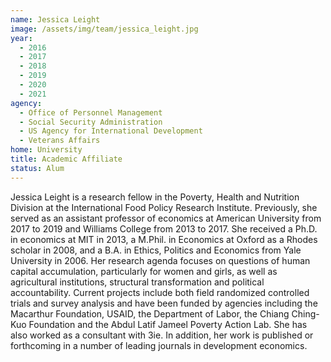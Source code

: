 ```yaml
---
name: Jessica Leight
image: /assets/img/team/jessica_leight.jpg
year: 
  - 2016
  - 2017
  - 2018
  - 2019
  - 2020
  - 2021
agency:
  - Office of Personnel Management
  - Social Security Administration
  - US Agency for International Development
  - Veterans Affairs
home: University
title: Academic Affiliate 
status: Alum
---
```


Jessica Leight is a research fellow in the Poverty, Health and Nutrition Division at the International Food Policy Research Institute. Previously, she served as an assistant professor of economics at American University from 2017 to 2019 and Williams College from 2013 to 2017. She received a Ph.D. in economics at MIT in 2013, a M.Phil. in Economics at Oxford as a Rhodes scholar in 2008, and a B.A. in Ethics, Politics and Economics from Yale University in 2006. Her research agenda focuses on questions of human capital accumulation, particularly for women and girls, as well as agricultural institutions, structural transformation and political accountability. Current projects include both field randomized controlled trials and survey analysis and have been funded by agencies including the Macarthur Foundation, USAID, the Department of Labor, the Chiang Ching-Kuo Foundation and the Abdul Latif Jameel Poverty Action Lab. She has also worked as a consultant with 3ie.  In addition, her work is published or forthcoming in a number of leading journals in development economics.
